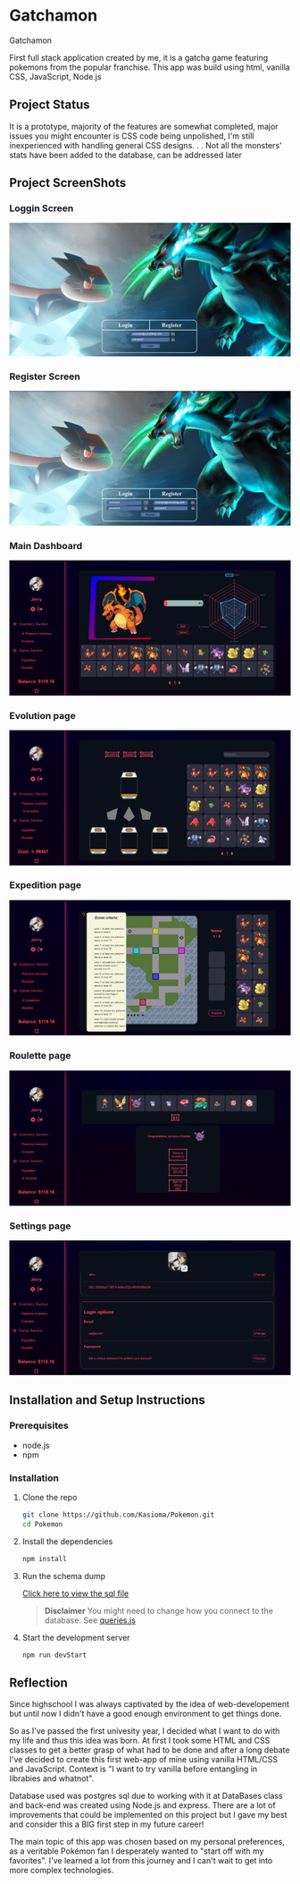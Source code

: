 # Gatchamon

Gatchamon 

First full stack application created by me, it is a gatcha game featuring pokemons from the popular franchise. This app was build using html, vanilla CSS, JavaScript, Node.js 

## Project Status
It is a prototype, majority of the features are somewhat completed, major issues you might encounter is CSS code being unpolished, I'm still inexperienced with handling general CSS designs. . .
Not all the monsters' stats have been added to the database, can be addressed later

## Project ScreenShots

### Loggin Screen

![Project Screenshot](https://github.com/Kasioma/Pokemon/blob/main/ScreenShots/loggin%20screen.png)

### Register Screen

![Project Screenshot](https://github.com/Kasioma/Pokemon/blob/main/ScreenShots/register%20screen.png)

### Main Dashboard

![Project Screenshot](https://github.com/Kasioma/Pokemon/blob/main/ScreenShots/main%20dashboard.png)

### Evolution page

![Project Screenshot](https://github.com/Kasioma/Pokemon/blob/main/ScreenShots/evolution%20page.png)

### Expedition page

![Project Screenshot](https://github.com/Kasioma/Pokemon/blob/main/ScreenShots/expedition%20page.png)

### Roulette page

![Project Screenshot](https://github.com/Kasioma/Pokemon/blob/main/ScreenShots/roulette%20page.png)

### Settings page

![Project Screenshot](https://github.com/Kasioma/Pokemon/blob/main/ScreenShots/settings%20page.png)

## Installation and Setup Instructions

### Prerequisites

- node.js
- npm

### Installation

1. Clone the repo

   ```sh
   git clone https://github.com/Kasioma/Pokemon.git
   cd Pokemon
   ```

2. Install the dependencies

   ```sh
   npm install
   ```

3. Run the schema dump

   [Click here to view the sql file](gatchamon-dump.sql)
   
   > **Disclaimer** You might need to change how you connect to the database.
   > See [queries.js](queries.js)

5. Start the development server

   ```sh
   npm run devStart
   ```

## Reflection

Since highschool I was always captivated by the idea of web-developement but
until now I didn't have a good enough environment to get things done.

So as I've passed the first univesity year, I decided what I want to do with my life
and thus this idea was born. At first I took some HTML and CSS classes to get a better grasp
of what had to be done and after a long debate I've decided to create this first web-app of mine
using vanilla HTML/CSS and JavaScript. Context is "I want to try vanilla before entangling in librabies and whatnot".

Database used was postgres sql due to working with it at DataBases class and back-end was created using Node.js and express.
There are a lot of improvements that could be implemented on this project but I gave my best and consider this
a BIG first step in my future career!

The main topic of this app was chosen based on my personal preferences, as a veritable Pokémon fan I desperately wanted to
"start off with my favorites". I've learned a lot from this journey and I can't wait to get into more complex technologies.
